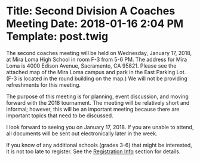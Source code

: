 Title: Second Division A Coaches Meeting
Date: 2018-01-16 2:04 PM
Template: post.twig
===
The second coaches meeting will be held on Wednesday, January 17, 2018, at Mira Loma High School in room F-3 from 5-6 PM. The address for Mira Loma is 4000 Edison Avenue, Sacramento, CA 95821. Please see the attached map of the Mira Loma campus and park in the East Parking Lot. (F-3 is located in the round building on the map.) We will not be providing refreshments for this meeting.

The purpose of this meeting is for planning, event discussion, and moving forward with the 2018 tournament. The meeting will be relatively short and informal; however, this will be an important meeting because there are important topics that need to be discussed.

I look forward to seeing you on January 17, 2018. If you are unable to attend, all documents will be sent out electronically later in the week.

If you know of any additional schools (grades 3-6) that might be interested, it is not too late to register. See the [Registration Info](registration-info) section for details.